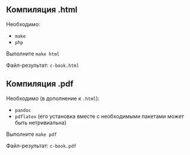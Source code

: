 ## Компиляция .html

Необходимо:
* `make`
* `php`

Выполните `make html`

Файл-результат: `c-book.html`

## Компиляция .pdf

Необходимо (в дополнение к `.html`):
* `pandoc`
* `pdflatex` (его установка вместе с необходимыми пакетами может быть нетривиальна)

Выполните `make pdf`

Файл-результат: `c-book.pdf`
